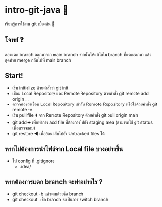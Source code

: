 # intro-git-java 🔰
เรียนรู้การใช้งาน git เบื้องต้น 📓

## โจทย์ ❓
ลองแตก branch ออกมาจาก main branch จากนั้นให้แก้ไขใน branch ที่แตกออกมา แล้วสุดท้าย merge กลับไปที่ main branch 

## Start!
- เริ่ม initialize ด้วยคำสั่งว่า git init
- เชื่อม Local Repository และ Remote Repository ด้วยคำสั่ง git remote add origin ...
- ตรวจสอบว่าเชื่อม Local Repository เข้ากับ Remote Repository หรือไม่ด้วยคำสั่ง git remote -v
- เริ่ม pull file ⬇️ จาก Remote Repository ด้วยคำสั่ง git pull origin main
- git add ➕ เพื่อทำการ add file ที่ต้องการไปยัง staging area (สามารถใช้ git status เพื่อตรวจสอบ)
- git restore ◀️ เพื่อย้อนกลับไปยัง Untracked files ได้

## หากไม่ต้องการนำไฟล์จาก Local file บางอย่างขึ้น
- ไป config ที่ .gitignore
  - .idea/
 
## หากต้องการแตก branch จะทำอย่างไร ?
- git checkout -b แล้วตามด้วยชื่อ branch
- git checkout +ชื่อ branch จะเป็นการ switch branch

##

